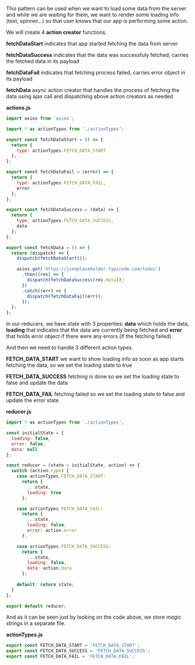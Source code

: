 This pattern can be used when we want to load some data from the server and while we are waiting for them, we want to render some loading info (text, spinner...) so that user knows that our app is performing some action.

We will create 4 __action creator__ functions. 

__fetchDataStart__ indicates that app started fetching the data from server 

__fetchDataSuccess__ indicates that the data was successfuly fetched, carries the fetched data in its payload

__fetchDataFail__ indicates that fetching process  failed, carries error object in its payload

__fetchData__ async action creator that handles the process of fetching the data using ajax call and dispatching above action creators as needed

__actions.js__

```javascript
import axios from 'axios';

import * as actionTypes from './actionTypes';

export const fetchDataStart = () => {
  return {
    type: actionTypes.FETCH_DATA_START
  };
};

export const fetchDataFail = (error) => {
  return {
    type: actionTypes.FETCH_DATA_FAIL,
    error
  };
};

export const fetchDataSuccess = (data) => {
  return {
    type: actionTypes.FETCH_DATA_SUCCESS,
    data
  };
};

export const fetchData = () => {
  return (dispatch) => {
    dispatch(fetchDataStart());

    axios.get('https://jsonplaceholder.typicode.com/todos')
      .then((res) => {
        dispatch(fetchDataSuccess(res.data));
      })
      .catch((err) => {
        dispatch(fetchDataFail(err));
      });
  };
};
```

In our reducers, we have state with 3 properties: __data__ which holds the data, __loading__ that indicates that the data are currently being fetched and __error__ that holds error object if there were any errors (if the fetching failed). 


And then we need to handle 3 different action types.

__FETCH_DATA_START__ we want to show loading info as soon as app starts fetching the data, so we set the loading state to true

__FETCH_DATA_SUCCESS__ fetching is done so we set the loading state to false and update the data 

__FETCH_DATA_FAIL__ fetching failed so we set the loading state to false and update the error state

__reducer.js__

```javascript
import * as actionTypes from './actionTypes';

const initialState = {
  loading: false,
  error: false,
  data: null
};

const reducer = (state = initialState, action) => {
  switch (action.type) {
    case actionTypes.FETCH_DATA_START: 
      return {
        ...state,
        loading: true
      };

    case actionTypes.FETCH_DATA_FAIL: 
      return {
        ...state,
        loading: false,
        error: action.error
      };

    case actionTypes.FETCH_DATA_SUCCESS:
      return {
        ...state,
        loading: false,
        data: action.data
      };
    
    default: return state;
  }
};

export default reducer;
```

And as it can be seen just by looking on the code above, we store *magic strings* in a separate file.

__actionTypes.js__

```javascript
export const FETCH_DATA_START = 'FETCH_DATA_START';
export const FETCH_DATA_SUCCESS = 'FETCH_DATA_SUCCESS';
export const FETCH_DATA_FAIL = 'FETCH_DATA_FAIL';
```


